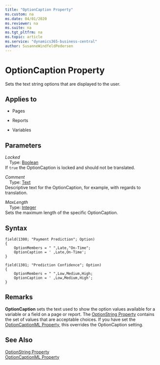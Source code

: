 ```yaml
---
title: "OptionCaption Property"
ms.custom: na
ms.date: 04/01/2020
ms.reviewer: na
ms.suite: na
ms.tgt_pltfrm: na
ms.topic: article
ms.service: "dynamics365-business-central"
author: SusanneWindfeldPedersen
---
```


# OptionCaption Property
Sets the text string options that are displayed to the user.  
  
## Applies to  
  
- Pages  
  
- Reports  
  
- Variables  

## Parameters
*Locked*  
&emsp;Type: [Boolean](../methods-auto/boolean/boolean-data-type.md)  
If `true` the OptionCaption is locked and should not be translated.  

*Comment*  
&emsp;Type: [Text](../methods-auto/text/text-data-type.md)  
Descriptive text for the OptionCaption, for example, with regards to translation.

*MaxLength*  
&emsp;Type: [Integer](../methods-auto/integer/integer-data-type.md)  
Sets the maximum length of the specific OptionCaption.

## Syntax
```
field(1300; "Payment Prediction"; Option)
{
    OptionMembers = " ",Late,"On-Time";
    OptionCaption = ' ,Late,On-Time';
}
```
```
field(1301; "Prediction Confidence"; Option)
{
    OptionMembers = " ",Low,Medium,High;
    OptionCaption = ' ,Low,Medium,High';
}
```

## Remarks  
**OptionCaption** sets the text used to show the option values available for a variable or a field on a page or report. The [OptionString Property](devenv-optionstring-property.md) contains the set of values that are acceptable choices. If you have set the [OptionCaptionML Property](devenv-optioncaptionml-property.md), this overrides the OptionCaption setting.  
  
## See Also  
 [OptionString Property](devenv-optionstring-property.md)   
 [OptionCaptionML Property](devenv-optioncaptionml-property.md)